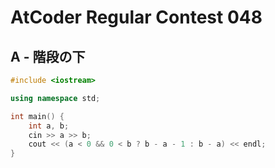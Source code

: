 # AtCoder Regular Contest 048
## A - 階段の下
```cpp
#include <iostream>

using namespace std;

int main() {
    int a, b;
    cin >> a >> b;
    cout << (a < 0 && 0 < b ? b - a - 1 : b - a) << endl;
}
```
